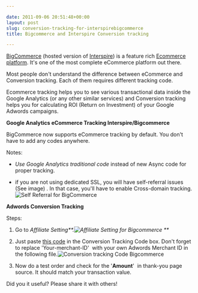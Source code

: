 ```yaml
---

date: 2011-09-06 20:51:48+00:00
layout: post
slug: conversion-tracking-for-interspirebigcommerce
title: Bigcommerce and Interspire Conversion tracking

---
```


[BigCommerce](http://bit.ly/ak-bc) (hosted version of [Interspire](http://www.interspire.com/)) is a feature rich [Ecommerce platform](http://ankitkumar.in/ecommerce-platform/). It's one of the most complete eCommerce platform out there.

Most people don't understand the difference between eCommerce and Conversion tracking. Each of them requires different tracking code.

Ecommerce tracking helps you to see various transactional data inside the Google Analytics (or any other similar services) and Conversion tracking helps you for calculating ROI (Return on Investment) of your Google Adwords campaigns.

**Google Analytics eCommerce Tracking Interspire/Bigcommerce**

BigCommerce now supports eCommerce tracking by default. You don't have to add any codes anywhere.

Notes:

* _Use Google Analytics traditional code_ instead of new Async code for proper tracking.

* if you are not using dedicated SSL, you will have self-referral issues (See image) . In that case, you'll have to enable Cross-domain tracking.![Self Referral for BigCommerce](http://dl.dropboxusercontent.com/u/19894695/myblog/Self-Referral-for-BigCommerce1.png)

**Adwords Conversion Tracking**

Steps:

1. Go to _Affiliate Setting**.![Affiliate Setting for Bigcommerce](http://dl.dropboxusercontent.com/u/19894695/myblog/affiliate-tracking0011.png)
**_

	
  2. Just paste [this code](http://dl.dropboxusercontent.com/u/19894695/myblog/Conversion-tracking-Bigcommerce.txt) in the Conversion Tracking Code box. Don't forget to replace 'Your-merchant-ID'  with your own Adwords Merchant ID in the following file.![Conversion tracking Code Bigcommerce](http://dl.dropboxusercontent.com/u/19894695/myblog/affiliate-tracking0021.png)

	
  3. Now do a test order and check for the '**Amount**'  in thank-you page source. It should match your transaction value.


Did you it useful? Please share it with others!
